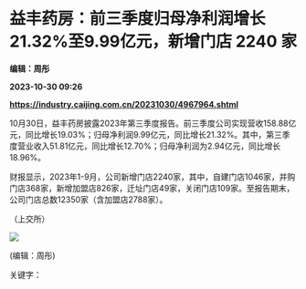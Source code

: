 # 益丰药房：前三季度归母净利润增长21.32%至9.99亿元，新增门店 2240 家
**编辑：周彤**

**2023-10-30 09:26**

**https://industry.caijing.com.cn/20231030/4967964.shtml**

10月30日，益丰药房披露2023年第三季度报告。前三季度公司实现营收158.88亿元，同比增长19.03%；归母净利润9.99亿元，同比增长21.32%。其中，第三季度营业收入51.81亿元，同比增长12.70%；归母净利润为2.94亿元，同比增长18.96%。

财报显示，2023年1-9月，公司新增门店2240家，其中，自建门店1046家，并购门店368家，新增加盟店826家，迁址门店49家，关闭门店109家。至报告期末，公司门店总数12350家（含加盟店2788家）。

（上交所）

![](https://tx1.cdn.caijing.com.cn/2014-03-27/114048455.jpg)

(编辑：周彤)

关键字：